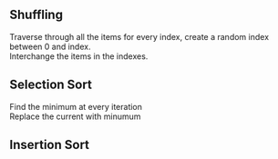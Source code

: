 ## Shuffling
Traverse through all the items
for every index, create a random index between 0 and index. <br>
Interchange the items in the indexes.

## Selection Sort
Find the minimum at every iteration <br>
Replace the current with minumum

## Insertion Sort
 
 